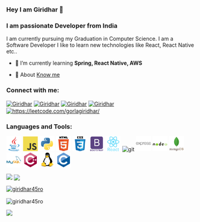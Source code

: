 ### Hey I am Giridhar 👋
<h3>I am passionate Developer from India</h3>
<p>I am currently pursuing my Graduation in Computer Science. I am a Software Developer I like to learn new technologies like React, React Native etc.. </p>

- 🌱 I’m currently learning **Spring, React Native, AWS**

- 📃 About [Know me](https://github.com/giridhar45ro/Files/blob/main/Giri_Resume.pdf)


<h3 align="left">Connect with me:</h3>
<p align="left">
<a href="https://linkedin.com/in/giridhar187" target="blank"><img align="center" src="https://raw.githubusercontent.com/rahuldkjain/github-profile-readme-generator/master/src/images/icons/Social/linked-in-alt.svg" alt="Giridhar" height="30" width="40" /></a>
  <a href="https://www.hackerrank.com/gorlagiridhar" target="blank"><img align="center" src="https://github.com/rahuldkjain/github-profile-readme-generator/blob/master/src/images/icons/Social/hackerrank.svg" alt="Giridhar" height="30" width="30" /></a>
<a href="https://instagram.com/giridhar45" target="blank"><img align="center" src="https://raw.githubusercontent.com/rahuldkjain/github-profile-readme-generator/master/src/images/icons/Social/instagram.svg" alt="Giridhar"  height="30" width="40"  /></a>
<a href="mailto:gorlagiridhar@karunya.edu.in" target="blank"><img align="center" src="https://github.com/giridhar45ro/Files/blob/main/images/gmail.png" alt="Giridhar" height="30" width="40" /></a>
  <a href="https://www.leetcode.com/https://leetcode.com/gorlagiridhar/" target="blank"><img align="center" src="https://raw.githubusercontent.com/rahuldkjain/github-profile-readme-generator/master/src/images/icons/Social/leet-code.svg" alt="https://leetcode.com/gorlagiridhar/" height="30" width="40" /></a>
</p>

<h3 align="left">Languages and Tools:</h3>
<div>
  <img src="https://raw.githubusercontent.com/devicons/devicon/master/icons/java/java-original.svg" alt="java" width="40" height="40"/>
  
  
  <img src="https://raw.githubusercontent.com/devicons/devicon/master/icons/javascript/javascript-original.svg" alt="javascript" width="40" height="40"/> 
  <img src="https://raw.githubusercontent.com/devicons/devicon/master/icons/python/python-original.svg" alt="python" width="40" height="40"/>
  <img src="https://raw.githubusercontent.com/devicons/devicon/master/icons/html5/html5-original-wordmark.svg" alt="html5" width="40" height="40"/>
  <img src="https://raw.githubusercontent.com/devicons/devicon/master/icons/css3/css3-original-wordmark.svg" alt="css3" width="40" height="40"/>
 <img src="https://raw.githubusercontent.com/devicons/devicon/master/icons/bootstrap/bootstrap-plain-wordmark.svg" alt="bootstrap" width="40" height="40"/> 
  <img src="https://raw.githubusercontent.com/devicons/devicon/master/icons/react/react-original-wordmark.svg" alt="react" width="40" height="40"/>
  <img src="https://www.vectorlogo.zone/logos/git-scm/git-scm-icon.svg" alt="git" width="40" height="40"/>
  <img src="https://raw.githubusercontent.com/devicons/devicon/master/icons/express/express-original-wordmark.svg" alt="express" width="40" height="40"/>
  <img src="https://raw.githubusercontent.com/devicons/devicon/master/icons/nodejs/nodejs-original-wordmark.svg" alt="nodejs" width="40" height="40"/>
   <img src="https://raw.githubusercontent.com/devicons/devicon/master/icons/mongodb/mongodb-original-wordmark.svg" alt="mongodb" width="40" height="40"/>
  <img src="https://raw.githubusercontent.com/devicons/devicon/master/icons/mysql/mysql-original-wordmark.svg" alt="mysql" width="40" height="40"/>
   <img src="https://raw.githubusercontent.com/devicons/devicon/master/icons/cplusplus/cplusplus-original.svg" alt="cplusplus" width="40" height="40"/>
  <img src="https://raw.githubusercontent.com/devicons/devicon/master/icons/linux/linux-original.svg" alt="linux" width="40" height="40"/>
 <img src="https://raw.githubusercontent.com/devicons/devicon/master/icons/c/c-original.svg" alt="c" width="40" height="40"/>
</div>

<div>
<p><img align="left" src="https://github-readme-stats.vercel.app/api/top-langs?username=giridhar45ro&show_icons=true&locale=en" /></p>
<p>&nbsp;<img align="center" src="https://github-readme-stats.vercel.app/api?username=giridhar45ro&show_icons=true&locale=en" height = "250px" /></p>
</div>

<p align="left"> <a href="https://github.com/ryo-ma/github-profile-trophy"><img src="https://github-profile-trophy.vercel.app/?username=giridhar45ro" alt="giridhar45ro" /></a> </p>
  <p><img align="center" src="https://github-readme-streak-stats.herokuapp.com/?user=giridhar45ro&" alt="giridhar45ro" /></p>
<p> <img src="https://komarev.com/ghpvc/?username=giridhar45ro&label=Profile%20views&color=0e75b6&style=flat alt="Giridhar" /> </p>

